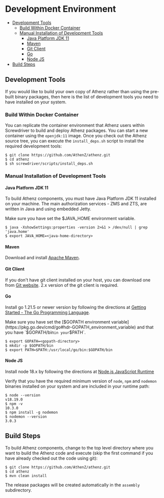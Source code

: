 # Development Environment

* [Development Tools](#development-tools)
  * [Build Within Docker Container](#build-within-docker-container)
  * [Manual Installation of Development Tools](#manual-installation-of-development-tools)
      * [Java Platform JDK 11](#java-platform-jdk-11)
      * [Maven](#maven)
      * [Git Client](#git-client)
      * [Go](#go)
      * [Node JS](#node-js)
* [Build Steps](#build-steps)

## Development Tools

If you would like to build your own copy of Athenz rather than
using the pre-built binary packages, then here is the list of
development tools you need to have installed on your system.

### Build Within Docker Container

You can replicate the container environment that Athenz users within
Screwdriver to build and deploy Athenz packages. You can start a new
container using the `openjdk:11` image. Once you check out the Athenz
source tree, you can execute the `install_deps.sh` script
to install the required development tools:

```shell
$ git clone https://github.com/AthenZ/athenz.git
$ cd athenz
$ sh screwdriver/scripts/install_deps.sh
```

### Manual Installation of Development Tools

#### Java Platform JDK 11

To build Athenz components, you must have Java Platform JDK 11 installed
on your machine. The main authorization services - ZMS and ZTS, are
written in Java and using embedded Jetty.

Make sure you have set the $JAVA_HOME environment variable.

```shell
$ java -XshowSettings:properties -version 2>&1 > /dev/null | grep 'java.home'
$ export JAVA_HOME=<java-home-directory>
````

#### Maven

Download and install [Apache Maven](http://maven.apache.org/download.cgi).

#### Git Client

If you don't have git client installed on your host, you can download
one from [Git website](https://git-scm.com/downloads). 2.x version of
the git client is required.

#### Go

Install go 1.21.5 or newer version by following the directions at
[Getting Started - The Go Programming Language](https://golang.org/doc/install).

Make sure you have set the [$GOPATH environment variable](https://pkg.go.dev/cmd/go#hdr-GOPATH_environment_variable)
and that you have `$GOPATH/bin` in your `$PATH`.

```shell
$ export GOPATH=<gopath-directory>
$ mkdir -p $GOPATH/bin
$ export PATH=$PATH:/usr/local/go/bin:$GOPATH/bin
````

#### Node JS

Install node 18.x by following the directions at
[Node.js JavaScript Runtime](https://nodejs.org/en/)

Verify that you have the required minimum version of `node`,
`npm` and `nodemon` binaries installed on your system and are included
in your runtime path:

```shell
$ node --version
v18.19.0
$ npm -v
10.3.0
$ npm install -g nodemon
$ nodemon --version
3.0.3
```

## Build Steps

To build Athenz components, change to the top level directory where
you want to build the Athenz code and execute (skip the first command
if you have already checked out the code using git):

```shell
$ git clone https://github.com/AthenZ/athenz.git
$ cd athenz
$ mvn clean install
```

The release packages will be created automatically in the `assembly`
subdirectory.
